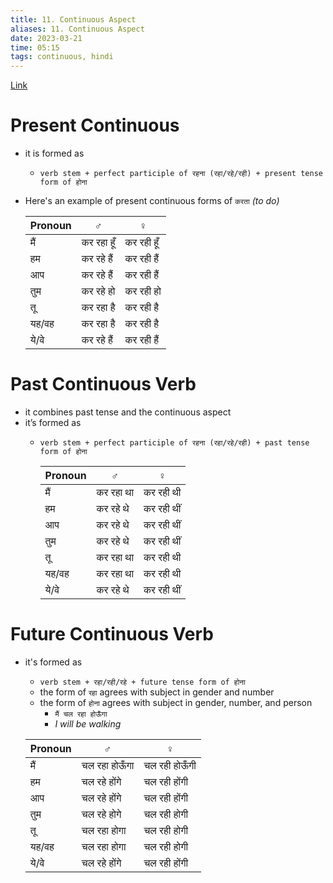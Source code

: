 ```yaml
---
title: 11. Continuous Aspect
aliases: 11. Continuous Aspect
date: 2023-03-21
time: 05:15
tags: continuous, hindi
---
```


[Link](https://hindilanguage.info/hindi-grammar/verbs/aspect/)


# Present Continuous [](https://hindilanguage.info/hindi-grammar/verbs/basic-verb-forms/present-continuous/)
- it is formed as 
	- `verb stem + perfect participle of रहना (रहा/रहे/रही) + present tense form of होना`
- Here's an example of present continuous forms of `करता` *(to do)*


	| Pronoun | ♂          | ♀          |
	| ------- | ---------- | ---------- |
	| मैं     | कर रहा हूँ   | कर रही हूँ |
	| हम      | कर रहे हैं | कर रही हैं |
	| आप      | कर रहे हैं | कर रही हैं |
	| तुम     | कर रहे हो  | कर रही हो  |
	| तू      | कर रहा है  | कर रही है  |
	| यह/वह   | कर रहा है  | कर रही है  |
	| ये/वे   | कर रहे हैं | कर रही हैं | 


# Past Continuous Verb [](https://hindilanguage.info/hindi-grammar/verbs/basic-verb-forms/past-continuous)

- it combines past tense and the continuous aspect
- it’s formed as 
	- `verb stem + perfect participle of रहना (रहा/रहे/रही) + past tense form of होना`
	    
	    | Pronoun | ♂︎        | ♀︎         |
	    | ------- | --------- | ---------- |
	    | मैं     | कर रहा था | कर रही थी  |
	    | हम      | कर रहे थे | कर रही थीं |
	    | आप      | कर रहे थे | कर रही थीं |
	    | तुम     | कर रहे थे | कर रही थीं |
	    | तू      | कर रहा था | कर रही थी  |
	    | यह/वह   | कर रहा था | कर रही थी  |
	    | ये/वे   | कर रहे थे | कर रही थीं |



# Future Continuous Verb [](https://hindilanguage.info/hindi-grammar/verbs/basic-verb-forms/future-continuous/)
- it's formed as
	- `verb stem + रहा/रही/रहे + future tense form of होना`
	- the form of `रहा` agrees with subject in gender and number
	- the form of `होना` agrees with subject in gender, number, and person 
		- `मैं चल रहा होऊँगा `
		- *I will be walking*

	| Pronoun | ♂︎            | ♀︎            |
	| ------- | ------------- | ------------- |
	| मैं     | चल रहा होऊँगा | चल रही होऊँगी |
	| हम      | चल रहे होंगे  | चल रही होंगी  |
	| आप      | चल रहे होंगे  | चल रही होंगी  |
	| तुम     | चल रहे होगे   | चल रही होगी   |
	| तू      | चल रहा होगा   | चल रही होगी   |
	| यह/वह   | चल रहा होगा   | चल रही होगी   |
	| ये/वे   | चल रहे होंगे  | चल रही होंगी  |
